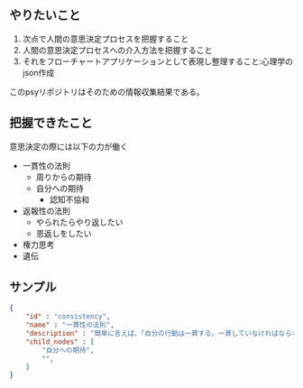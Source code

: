 

## やりたいこと

1. 次点で人間の意思決定プロセスを把握すること
2. 人間の意思決定プロセスへの介入方法を把握すること
3. それをフローチャートアプリケーションとして表現し整理すること:心理学のjson作成

このpsyリポジトリはそのための情報収集結果である。


## 把握できたこと

意思決定の際には以下の力が働く

- 一貫性の法則
    - 周りからの期待
    - 自分への期待
        - 認知不協和
- 返報性の法則
    - やられたらやり返したい
    - 恩返しをしたい
- 権力思考
- 遺伝



## サンプル

```json
{
    "id" : "consistency",
    "name" : "一貫性の法則",
    "description" : "簡単に言えば、「自分の行動は一貫する。一貫していなければならない」という考え方。",
    "child_nodes" : [
        "自分への期待",
        "",
    ]
}
```







